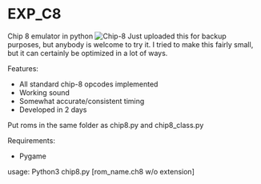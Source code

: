# EXP_C8
Chip 8 emulator in python
![Chip-8](https://imgur.com/1936DVv.jpg)
Just uploaded this for backup purposes, but anybody is welcome to try it. I tried to make this fairly small, but it can certainly be optimized in a lot of ways.

Features: 
- All standard chip-8 opcodes implemented
- Working sound
- Somewhat accurate/consistent timing
- Developed in 2 days

Put roms in the same folder as chip8.py and chip8_class.py

Requirements: 
- Pygame

usage: 
Python3 chip8.py [rom_name.ch8 w/o extension]
